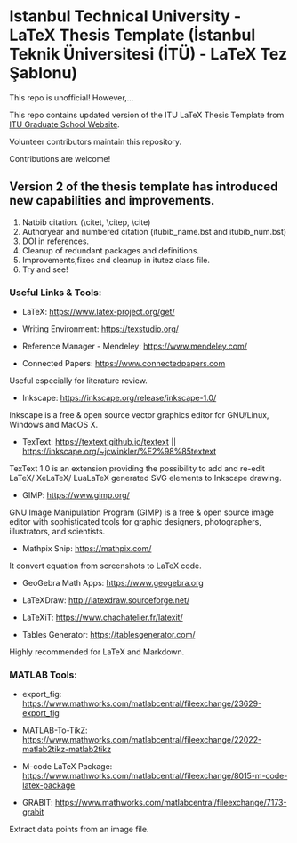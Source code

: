 # Istanbul Technical University - LaTeX Thesis Template (İstanbul Teknik Üniversitesi (İTÜ) - LaTeX Tez Şablonu)

This repo is unofficial! However,...

This repo contains updated version of the ITU LaTeX Thesis Template from [ITU Graduate School Website](https://lee.itu.edu.tr/ogrenciler/belgeler).

Volunteer contributors maintain this repository.

Contributions are welcome!

## Version 2 of the thesis template has introduced new capabilities and improvements.

1. Natbib citation. (\citet, \citep, \cite)
2. Authoryear and numbered citation (itubib_name.bst and itubib_num.bst)
3. DOI in references.
4. Cleanup of redundant packages and definitions.
5. Improvements,fixes and cleanup in itutez class file.
6. Try and see!

### Useful Links & Tools:

- LaTeX: <https://www.latex-project.org/get/>

- Writing Environment: <https://texstudio.org/>

- Reference Manager - Mendeley: <https://www.mendeley.com/>

- Connected Papers: <https://www.connectedpapers.com>

Useful especially for literature review.

- Inkscape: <https://inkscape.org/release/inkscape-1.0/>

Inkscape is a free & open source vector graphics editor for GNU/Linux, Windows and MacOS X.

- TexText: <https://textext.github.io/textext> || <https://inkscape.org/~jcwinkler/%E2%98%85textext>

TexText 1.0 is an extension providing the possibility to add and re-edit LaTeX/ XeLaTeX/ LuaLaTeX generated SVG elements to Inkscape drawing.

- GIMP: <https://www.gimp.org/>

GNU Image Manipulation Program (GIMP) is a free & open source image editor with sophisticated tools for graphic designers, photographers, illustrators, and scientists.

- Mathpix Snip: <https://mathpix.com/>

It convert equation from screenshots to LaTeX code.

- GeoGebra Math Apps: <https://www.geogebra.org>

- LaTeXDraw: <http://latexdraw.sourceforge.net/>

- LaTeXiT: <https://www.chachatelier.fr/latexit/>

- Tables Generator: <https://tablesgenerator.com/>

Highly recommended for LaTeX and Markdown.

### MATLAB Tools:

- export_fig: <https://www.mathworks.com/matlabcentral/fileexchange/23629-export_fig>

- MATLAB-To-TikZ: <https://www.mathworks.com/matlabcentral/fileexchange/22022-matlab2tikz-matlab2tikz>

- M-code LaTeX Package: <https://www.mathworks.com/matlabcentral/fileexchange/8015-m-code-latex-package>

- GRABIT: <https://www.mathworks.com/matlabcentral/fileexchange/7173-grabit>

Extract data points from an image file.
